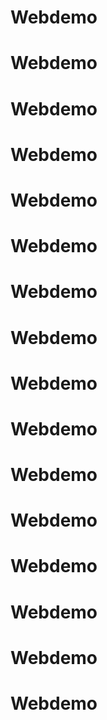 # Webdemo
# Webdemo
# Webdemo
# Webdemo
# Webdemo
# Webdemo
# Webdemo
# Webdemo
# Webdemo
# Webdemo
# Webdemo
# Webdemo
# Webdemo
# Webdemo
# Webdemo
# Webdemo
